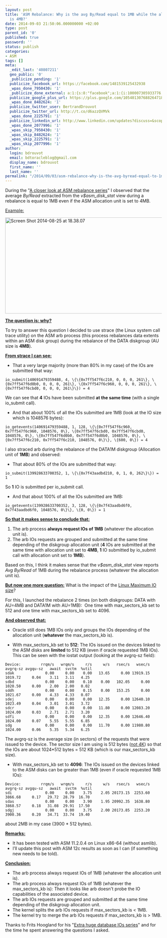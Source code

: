 ```yaml
---
layout: post
title: 'ASM Rebalance: Why is the avg By/Read equal to 1MB while the allocation unit
  is 4MB?'
date: 2014-09-03 21:50:06.000000000 +02:00
type: post
parent_id: '0'
published: true
password: ''
status: publish
categories:
- ASM
tags: []
meta:
  _edit_last: '40807211'
  geo_public: '0'
  _publicize_pending: '1'
  publicize_facebook_url: https://facebook.com/1481539125432938
  _wpas_done_7950430: '1'
  _publicize_done_external: a:1:{s:8:"facebook";a:1:{i:100007305933776;b:1;}}
  publicize_google_plus_url: https://plus.google.com/105401307688264718604/posts/hh7WZqBizqm
  _wpas_done_8482624: '1'
  publicize_twitter_user: BertrandDrouvot
  publicize_twitter_url: http://t.co/d6azzQVMVk
  _wpas_done_2225791: '1'
  publicize_linkedin_url: http://www.linkedin.com/updates?discuss=&scope=16310177&stype=M&topic=5913035041474121728&type=U&a=pelK
  _wpas_done_2077996: '1'
  _wpas_skip_7950430: '1'
  _wpas_skip_8482624: '1'
  _wpas_skip_2225791: '1'
  _wpas_skip_2077996: '1'
author:
  login: bdrouvot
  email: bdtoracleblog@gmail.com
  display_name: bdrouvot
  first_name: ''
  last_name: ''
permalink: "/2014/09/03/asm-rebalance-why-is-the-avg-byread-equal-to-1mb-while-the-allocation-unit-is-4mb/"
---
```


During the "[A closer look at ASM rebalance series](http://bdrouvot.wordpress.com/2014/08/25/a-closer-look-at-asm-rebalance-part-i-disks-have-been-added/ "A closer look at ASM rebalance, Part I: Disks have been added")" I observed that the average *By/Read* extracted from the *v$asm\_disk\_stat* view during a rebalance is equal to 1MB even if the ASM allocation unit is set to 4MB.

<span style="text-decoration:underline;">Example:</span>

<img src="{{ site.baseurl }}/assets/images/screen-shot-2014-08-25-at-18-38-07.png" class="aligncenter size-full wp-image-2218" width="640" height="309" alt="Screen Shot 2014-08-25 at 18.38.07" />

<span style="text-decoration:underline;">**The question is: why?**</span>

To try to answer this question I decided to use strace (the Linux system call trace utility) on the ASM arb process (this process rebalances data extents within an ASM disk group) during the rebalance of the DATA diskgroup (AU size is **4MB**).

<span style="text-decoration:underline;">**From strace I can see:**</span>

-   That a very large majority (more than 80% in my case) of the IOs are submitted that way:

<!-- -->

    io_submit(140691479359488, 4, \{\{0x7ff547f6c210, 0, 0, 0, 261\}, \{0x7ff547f6d0b0, 0, 0, 0, 261\}, \{0x7ff547f6c960, 0, 0, 0, 261\}, \{0x7ff547f6cbd0, 0, 0, 0, 261\}\}) = 4

We can see that **4** IOs have been submitted **at the same time** (with a single io\_submit call).

-   And that about 100% of all the IOs submitted are 1MB (look at the IO size which is 1048576 bytes):

<!-- -->

    io_getevents(140691479359488, 1, 128, \{\{0x7ff547f6c960, 0x7ff547f6c960, 1048576, 0\}, \{0x7ff547f6cbd0, 0x7ff547f6cbd0, 1048576, 0\}, \{0x7ff547f6d0b0, 0x7ff547f6d0b0, 1048576, 0\}, \{0x7ff547f6c210, 0x7ff547f6c210, 1048576, 0\}\}, \{600, 0\}) = 4

I also straced arb during the rebalance of the DATA1M diskgroup (Allocation unit of **1MB**) and observed:

-   That about 80% of the IOs are submitted that way:

<!-- -->

    io_submit(139928633700352, 1, \{\{0x7f43aadbd210, 0, 1, 0, 262\}\}) = 1

So **1** IO is submitted per io\_submit call.

-   And that about 100% of all the IOs submitted are 1MB:

<!-- -->

    io_getevents(139928633700352, 3, 128, \{\{0x7f43aadbd6f0, 0x7f43aadbd6f0, 1048576, 0\}\}, \{0, 0\}) = 1

<span style="text-decoration:underline;">**So that it makes sense to conclude that:**</span>

1.  The arb process **always request IOs of 1MB** (whatever the allocation unit is).
2.  The arb IOs requests are grouped and submitted at the same time depending of the diskgroup allocation unit (**4** IOs are submitted at the same time with allocation unit set to **4MB**, **1** IO submitted by io\_submit call with allocation unit set to **1MB**).

Based on this, I think it makes sense that the *v$asm\_disk\_stat* view reports *Avg By/Read* of 1MB during the rebalance process (whatever the allocation unit is).

<span style="text-decoration:underline;">**But now one more question:**</span> What is the impact of the [Linux Maximum IO size](http://martincarstenbach.wordpress.com/2013/07/03/increasing-the-maximum-io-size-in-linux/)?

For this, I launched the rebalance 2 times (on both diskgroups: DATA with AU=4MB and DATA1M with AU=1MB):  One time with max\_sectors\_kb set to 512 and one time with max\_sectors\_kb set to 4096.

<span style="text-decoration:underline;">**And observed that:**</span>

-   Oracle still does 1MB IOs only and groups the IOs depending of the allocation unit (**whatever** the max\_sectors\_kb is).

<!-- -->

-   With max\_sectors\_kb set to **512**: The IOs issued on the devices linked to the ASM disks are **limited** to 512 KB (even if oracle requested 1MB IOs). This can be seen with the iostat output (looking at the avgrq-sz field):

<!-- -->

    Device:         rrqm/s   wrqm/s     r/s     w/s   rsec/s   wsec/s avgrq-sz avgqu-sz   await  svctm  %util
    sdak              0.00     0.00    0.00   13.65     0.00 13919.15  1019.72     0.04    3.11   3.11   4.25
    sdbd              0.00     0.00    0.10    0.00   102.05     0.00  1020.50     0.00    2.00   2.00   0.02
    sddh              0.00     0.00    0.15    0.00   153.25     0.00  1021.67     0.00    4.33   4.33   0.07
    sdej              0.00     0.00    0.00   12.35     0.00 12640.10  1023.49     0.04    3.01   3.01   3.72
    sdcr              0.00     0.00    0.00   11.80     0.00 12083.20  1024.00     0.03    2.71   2.71   3.20
    sdfi              0.00     0.00    0.00   12.35     0.00 12646.40  1024.00     0.07    5.55   5.55   6.85
    sdg               0.00     0.00    0.00   11.70     0.00 11980.80  1024.00     0.06    5.35   5.34   6.25

The avgrq-sz is the average size (in sectors) of the requests that were issued to the device. The sector size I am using is 512 bytes ([not 4K](http://flashdba.com/4k-sector-size/deep-dive-oracle-with-4k-sectors/)) so that the IOs are about 1024\*512 bytes = 512 KB (which is our max\_sectors\_kb size).

-   With max\_sectors\_kb set to **4096**: The IOs issued on the devices linked to the ASM disks can be greater than 1MB (even if oracle requested 1MB IOs):

<!-- -->

    Device:         rrqm/s   wrqm/s     r/s     w/s   rsec/s   wsec/s avgrq-sz avgqu-sz   await  svctm  %util
    sdi               0.00     0.00    3.75    2.05 20173.15  2253.60  3866.68     0.17   29.72  28.79  16.70
    sdas              0.00     0.00    3.90    1.95 20992.35  1638.80  3868.57     0.18   31.08  29.91  17.50
    sdgj              0.00     0.00    3.75    2.00 20173.85  2253.20  3900.36     0.20   34.71  33.74  19.40

about 2MB in my case (3900 \* 512 bytes).

<span style="text-decoration:underline;">**Remarks:**</span>

-   It has been tested with ASM 11.2.0.4 on Linux x86-64 (without asmlib).
-   I’ll update this post with ASM 12c results as soon as I can (if something new needs to be told).

<span style="text-decoration:underline;">**Conclusion:**</span>

-   The arb process always request IOs of 1MB (whatever the allocation unit is).
-   The arb process always request IOs of 1MB (whatever the max\_sectors\_kb is): Then it looks like arb doesn't probe the IO capabilities of the associated device.
-   The arb IOs requests are grouped and submitted at the same time depending of the diskgroup allocation unit.
-   The kernel splits the arb IOs requests if max\_sectors\_kb is &lt; 1MB.
-   The kernel try to merge the arb IOs requests if max\_sectors\_kb is &gt; 1MB.

Thanks to Frits Hoogland for his "[Extra huge database IOs series](https://fritshoogland.wordpress.com/2013/07/14/extra-huge-database-ios-part-3/)" and for the time he spent answering the questions I asked.
